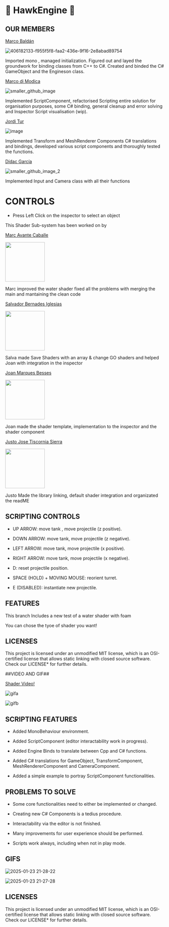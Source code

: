 # 🦅 HawkEngine 🦅 #

## OUR MEMBERS ##

[Marco Baldán](https://github.com/Marco-v-BaldanII)

![406182133-f955f5f8-faa2-436e-9f16-2e8abad89754](https://github.com/user-attachments/assets/c772cb8b-8550-4f84-9078-067bf60e0a97)

Imported mono , managed initialization. Figured out and layed the groundwork for binding classes from C++ to C#. Created and binded the C# GameObject and the Engineson class.

[Marco di Modica](https://github.com/MarcoDiModica)

![smaller_github_image](https://github.com/user-attachments/assets/f955f5f8-faa2-436e-9f16-2e8abad89754)

Implemented ScriptComponent, refactorised Scripting entire solution for organisation purposes, some C# binding, general cleanup and error solving and Inspector Script visualisation (wip).

[Jordi Tur](https://github.com/Jordopol) 

![image](https://github.com/user-attachments/assets/cb62d16b-1dcb-485c-a54f-875e61abd02d)

Implemented Transform and MeshRenderer Components C# translations and bindings, developed various script components and thoroughly tested the functions.

[Dídac García](https://github.com/D1dii)

![smaller_github_image_2](https://github.com/user-attachments/assets/8b41f1d5-24c7-457c-9e1d-c0de226f629f)

Implemented Input and Camera class with all their functions

# CONTROLS #

- Press Left Click on the inspector to select an object

This Shader Sub-system has been worked on by 

[Marc Avante Caballe](https://github.com/MarcoXAvante)

<img src="https://github.com/user-attachments/assets/f1aae89c-c225-4486-837c-d07e25270a84"  width="125" height="125">

Marc improved the water shader fixed all the problems with merging the main and mantaining the clean code

[Salvador Bernades Iglesias](https://github.com/SalvaBernades)

<img src="https://github.com/user-attachments/assets/8a6c54bf-d038-4427-9174-2e66982bf848"  width="125" height="125">

Salva made Save Shaders with an array & change GO shaders and helped Joan with integration in the inspector

[Joan Marques Besses](https://github.com/joanmarquesbesses)

<img src="https://github.com/user-attachments/assets/9b90a359-e898-46ce-9296-c30f7f5cd664"  width="125" height="125">

Joan made the shader template, implementation to the inspector and the shader component

[Justo Jose Tiscornia Sierra](https://github.com/Jusstox)

<img src="https://github.com/user-attachments/assets/7dc35c0a-f959-430d-ae43-226ec5788871" width="125" height="125">

Justo Made the library linking, default shader integration and organizated the readME 


## SCRIPTING CONTROLS ##

- UP ARROW: move tank , move projectile (z positive).

- DOWN ARROW: move tank, move projectile (z negative).

- LEFT ARROW: move tank, move projectile (x positive).

- RIGHT ARROW: move tank, move projectile (x negative).

- D: reset projectile position.

- SPACE (HOLD) + MOVING MOUSE: reorient turret.

- E (DISABLED): instantiate new projectile.

## FEATURES ##

This branch Includes a new test of a water shader with foam 

You can chose the tyoe of shader you want!

## LICENSES ##

This project is licensed under an unmodified MIT license, which is an OSI-certified license that allows static linking 
with closed source software. Check our LICENSE* for further details.


##VIDEO AND GIF##

[Shader Video!](https://youtu.be/j0p4dMhfLWY)

![gifa](https://github.com/user-attachments/assets/43ec0552-ac5d-489c-a151-82ceea3b8657)

![gifb](https://github.com/user-attachments/assets/07375d54-2e56-41d5-9daa-62ee68266a61)

## SCRIPTING FEATURES ##

- Added MonoBehaviour environment.

- Added ScriptComponent (editor interactability work in progress).

- Added Engine Binds to translate between Cpp and C# functions.

- Added C# translations for GameObject, TransformComponent, MeshRendererComponent and CameraComponent.

- Added a simple example to portray ScriptComponent functionalities.

## PROBLEMS TO SOLVE ##

- Some core functionalities need to either be implemented or changed.

- Creating new C# Components is a tedius procedure.

- Interactability via the editor is not finished.

- Many improvements for user experience should be performed.

- Scripts work always, including when not in play mode.

## GIFS ##

![2025-01-23 21-28-22](https://github.com/user-attachments/assets/54af0e23-5aab-4898-b67d-9209790702b7)

![2025-01-23 21-27-28](https://github.com/user-attachments/assets/854108ad-ce55-4fe8-a15a-e2accf9d0589)

## LICENSES ##

This project is licensed under an unmodified MIT license, which is an OSI-certified license that allows static linking 
with closed source software. Check our LICENSE* for further details.